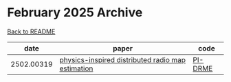 # February 2025 Archive

[Back to README](../../README.md)

|date|paper|code|
|---|---|---|
|2502.00319|[physics-inspired distributed radio map estimation](https://arxiv.org/abs/2502.00319)|[PI-DRME](https://github.com/DongYang26/PI-DRME)|

